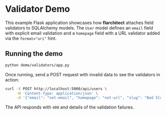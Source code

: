 # Validator Demo

This example Flask application showcases how **flarchitect** attaches
field validators to SQLAlchemy models.  The `User` model defines an
`email` field with explicit email validation and a `homepage` field with a
URL validator added via the `format="uri"` hint.

## Running the demo

```bash
python demo/validators/app.py
```

Once running, send a POST request with invalid data to see the validators
in action:

```bash
curl -X POST http://localhost:5000/api/users \
     -H 'Content-Type: application/json' \
     -d '{"email": "not-email", "homepage": "not-url", "slug": "Bad Slug"}'
```

The API responds with `400` and details of the validation failures.
